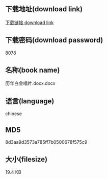 ## 下载地址(download link)
[下载链接 download link](https://voluble-croquembouche-d321dc.netlify.app/?s=%E5%8E%86%E5%B9%B4%E7%99%BD%E9%87%91%E5%94%B1%E7%89%87.docx)

## 下载密码(download password)
8078

## 名称(book name)
历年白金唱片.docx.docx

## 语言(language)
chinese

## MD5
8d3aa9d3573a785ff7b0500678f575c9

## 大小(filesize)
19.4 KB
